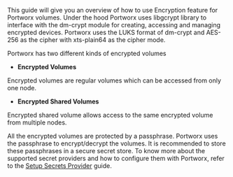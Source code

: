 This guide will give you an overview of how to use Encryption feature for Portworx volumes.
Under the hood Portworx uses libgcrypt library to interface with the dm-crypt module for creating, accessing and managing encrypted devices. Portworx uses the LUKS format of dm-crypt and AES-256 as the cipher with xts-plain64 as the cipher mode.

Portworx has two different kinds of encrypted volumes

- **Encrypted Volumes**

Encrypted volumes are regular volumes which can be accessed from only one node.

- **Encrypted Shared Volumes**

Encrypted shared volume allows access to the same encrypted volume from multiple nodes.

All the encrypted volumes are protected by a passphrase. Portworx uses the passphrase to encrypt/decrypt the volumes. It is recommended to store these passphrases in a secure secret store. To know more about the supported secret providers and how to configure them with Portworx, refer to the [Setup Secrets Provider](/secrets) guide.
